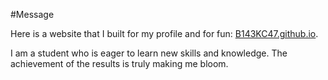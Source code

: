 #Message

Here is a website that I built for my profile and for fun: [B143KC47.github.io](https://B143KC47.github.io). 
 
I am a student who is eager to learn new skills and knowledge. The achievement of the results is truly making me bloom.
